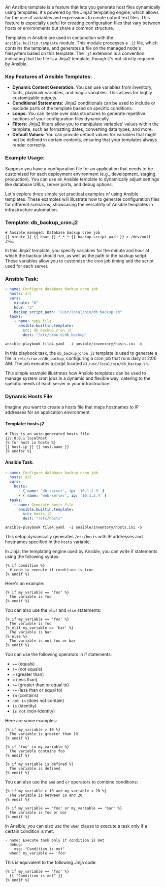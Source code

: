 An Ansible template is a feature that lets you generate host files dynamically using templates. It's powered by the Jinja2 templating engine, which allows for the use of variables and expressions to create output text files. This feature is especially useful for creating configuration files that vary between hosts or environments but share a common structure.

Templates in Ansible are used in conjunction with the `ansible.builtin.template` module. This module processes a `.j2` file, which contains the template, and generates a file on the managed node's filesystem based on this template. The `.j2` extension is a convention indicating that the file is a Jinja2 template, though it's not strictly required by Ansible.

### Key Features of Ansible Templates:
- **Dynamic Content Generation:** You can use variables from inventory, facts, playbook variables, and magic variables. This allows for highly customizable outputs.
- **Conditional Statements:** Jinja2 conditionals can be used to include or exclude parts of the template based on specific conditions.
- **Loops:** You can iterate over data structures to generate repetitive sections of your configuration files dynamically.
- **Filters:** Jinja2 filters allow you to manipulate variables' values within the template, such as formatting dates, converting data types, and more.
- **Default Values:** You can provide default values for variables that might not be defined in certain contexts, ensuring that your templates always render correctly.

### Example Usage:
Suppose you have a configuration file for an application that needs to be customized for each deployment environment (e.g., development, staging, production). You can use an Ansible template to dynamically adjust settings like database URLs, server ports, and debug options.


Let's explore three simple yet practical examples of using Ansible templates. These examples will illustrate how to generate configuration files for different scenarios, showcasing the versatility of Ansible templates in infrastructure automation.

### Template: db_backup_cron.j2

```cron
# Ansible managed: Database backup cron job
{{ minute }} {{ hour }} * * * {{ backup_script_path }} > /dev/null 2>&1
```

In this Jinja2 template, you specify variables for the minute and hour at which the backup should run, as well as the path to the backup script. These variables allow you to customize the cron job timing and the script used for each server.

### Ansible Task:

```yaml
- name: Configure database backup cron job
  hosts: all
  vars:
    minute: "0"
    hour: "2"
    backup_script_path: "/usr/local/bin/db_backup.sh"
  tasks:
    - name: copy file
      ansible.builtin.template:
        src: db_backup_cron.j2
        dest: "/etc/cron.d/db_backup"
```

```shell
ansible-playbook file4.yaml  -i ansible/inventory/hosts.ini -b
```


In this playbook task, the `db_backup_cron.j2` template is used to generate a file in `/etc/cron.d/db_backup`, configuring a cron job that runs daily at 2:00 AM. The job executes a script located at `/usr/local/bin/db_backup.sh`.

This simple example illustrates how Ansible templates can be used to manage system cron jobs in a dynamic and flexible way, catering to the specific needs of each server in your infrastructure.


### Dynamic Hosts File

Imagine you want to create a hosts file that maps hostnames to IP addresses for an application environment.

#### Template: hosts.j2

```jinja
# This is an auto-generated hosts file
127.0.0.1 localhost
{% for host in hosts %}
{{ host.ip }} {{ host.name }}
{% endfor %}
```

#### Ansible Task:

```yaml
- name: Configure database backup cron job
  hosts: all
  vars:
    hosts:
      - { name: 'db-server', ip: '10.1.2.3' }
      - { name: 'web-server', ip: '10.1.2.4' }
  tasks:
    - name: Generate hosts file
      ansible.builtin.template:
        src: hosts.j2
        dest: "/etc/hosts"

```
```
ansible-playbook file4.yaml  -i ansible/inventory/hosts.ini -b
```

This setup dynamically generates `/etc/hosts` with IP addresses and hostnames specified in the `hosts` variable.

In Jinja, the templating engine used by Ansible, you can write if statements using the following syntax:

```
{% if condition %}
  # code to execute if condition is true
{% endif %}
```

Here's an example:

```
{% if my_variable == 'foo' %}
  The variable is foo
{% endif %}
```

You can also use the `elif` and `else` statements:

```jinja
{% if my_variable == 'foo' %}
  The variable is foo
{% elif my_variable == 'bar' %}
  The variable is bar
{% else %}
  The variable is not foo or bar
{% endif %}
```

You can use the following operators in if statements:

* `==` (equals)
* `!=` (not equals)
* `>` (greater than)
* `<` (less than)
* `>=` (greater than or equal to)
* `<=` (less than or equal to)
* `in` (contains)
* `not in` (does not contain)
* `is` (identity)
* `is not` (non-identity)

Here are some examples:

```
{% if my_variable > 10 %}
  The variable is greater than 10
{% endif %}

{% if 'foo' in my_variable %}
  The variable contains foo
{% endif %}

{% if my_variable is defined %}
  The variable is defined
{% endif %}
```

You can also use the `and` and `or` operators to combine conditions:

```
{% if my_variable > 10 and my_variable < 20 %}
  The variable is between 10 and 20
{% endif %}

{% if my_variable == 'foo' or my_variable == 'bar' %}
  The variable is foo or bar
{% endif %}
```

In Ansible, you can also use the `when` clause to execute a task only if a certain condition is met:

```
- name: Execute task only if condition is met
  debug:
    msg: "Condition is met"
  when: my_variable == 'foo'
```

This is equivalent to the following Jinja code:

```
{% if my_variable == 'foo' %}
  {{ "Condition is met" }}
{% endif %}
```
